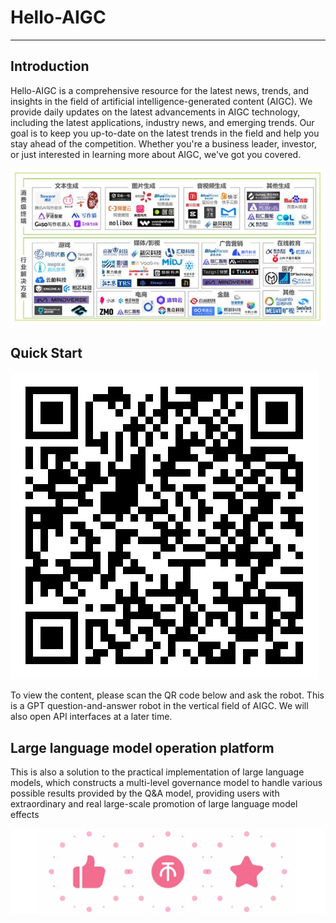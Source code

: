 # Hello-AIGC

-----------------------------------------


##  Introduction
Hello-AIGC is a comprehensive resource for the latest news, trends, and insights in the field of artificial intelligence-generated content (AIGC). We provide daily updates on the latest advancements in AIGC technology, including the latest applications, industry news, and emerging trends. Our goal is to keep you up-to-date on the latest trends in the field and help you stay ahead of the competition. Whether you're a business leader, investor, or just interested in learning more about AIGC, we've got you covered.



[comment]: <> ([![Link to a GIF picture]&#40;source/index1.gif&#41;]&#40;&#41;)
![](81f3a841_6522093.png)


[comment]: <> (<p>)

[comment]: <> (  <img src="https://foruda.gitee.com/images/1685413615304788816/81f3a841_6522093.png"/>)

[comment]: <> (</p>)

## Quick Start
![](qrcode.jpg)

To view the content, please scan the QR code below and ask the robot. This is a GPT question-and-answer robot in the vertical field of AIGC. We will also open API interfaces at a later time.

## Large language model operation platform



This is also a solution to the practical implementation of large language models, which constructs a multi-level governance model to handle various possible results provided by the Q&A model, providing users with extraordinary and real large-scale promotion of large language model effects

[comment]: <> (## 目录)

[comment]: <> (| 周一 | 周二 | 周三 | 周四 | 周五 |)

[comment]: <> (| ------- | ----- | ------------ | ------ | --------- |)

[comment]: <> (| [第20230626期]&#40;content/HelloAIGC-20230626.md&#41; | [第20230627期]&#40;content/HelloAIGC-20230627.md&#41; | [第20230628期]&#40;content/HelloAIGC-20230628.md&#41; |  |   |)

[comment]: <> (| [第20230619期]&#40;content/HelloAIGC-20230619.md&#41; | [第20230620期]&#40;content/HelloAIGC-20230620.md&#41; | [第20230621期]&#40;content/HelloAIGC-20230621.md&#41; | 端午 |  [第20230625期]&#40;content/HelloAIGC-20230625.md&#41; |)

[comment]: <> (| [第20230612期]&#40;content/HelloAIGC-20230612.md&#41; | [第20230613期]&#40;content/HelloAIGC-20230613.md&#41; | [第20230614期]&#40;content/HelloAIGC-20230614.md&#41; | [第20230615期]&#40;content/HelloAIGC-20230615.md&#41; | [第20230616期]&#40;content/HelloAIGC-20230616.md&#41; |)

[comment]: <> (| [第20230605期]&#40;content/HelloAIGC-20230605.md&#41; | [第20230606期]&#40;content/HelloAIGC-20230606.md&#41; | [第20230607期]&#40;content/HelloAIGC-20230607.md&#41; | [第20230608期]&#40;content/HelloAIGC-20230608.md&#41; | [第20230609期]&#40;content/HelloAIGC-20230609.md&#41; |)

[comment]: <> (| [第20230529期]&#40;content/HelloAIGC-20230529.md&#41; | [第20230530期]&#40;content/HelloAIGC-20230530.md&#41; | [第20230531期]&#40;content/HelloAIGC-20230531.md&#41; | [第20230601期]&#40;content/HelloAIGC-20230601.md&#41; | [第20230602期]&#40;content/HelloAIGC-20230602.md&#41; |)

[comment]: <> (| |  |  |  |  [第20230526期]&#40;content/HelloAIGC-20230526.md&#41; |)


![](524ad704_6522093.png)


[comment]: <> (<p>)

[comment]: <> (  <img src="https://foruda.gitee.com/images/1685410349936737076/524ad704_6522093.png"/>)

[comment]: <> (</p>)